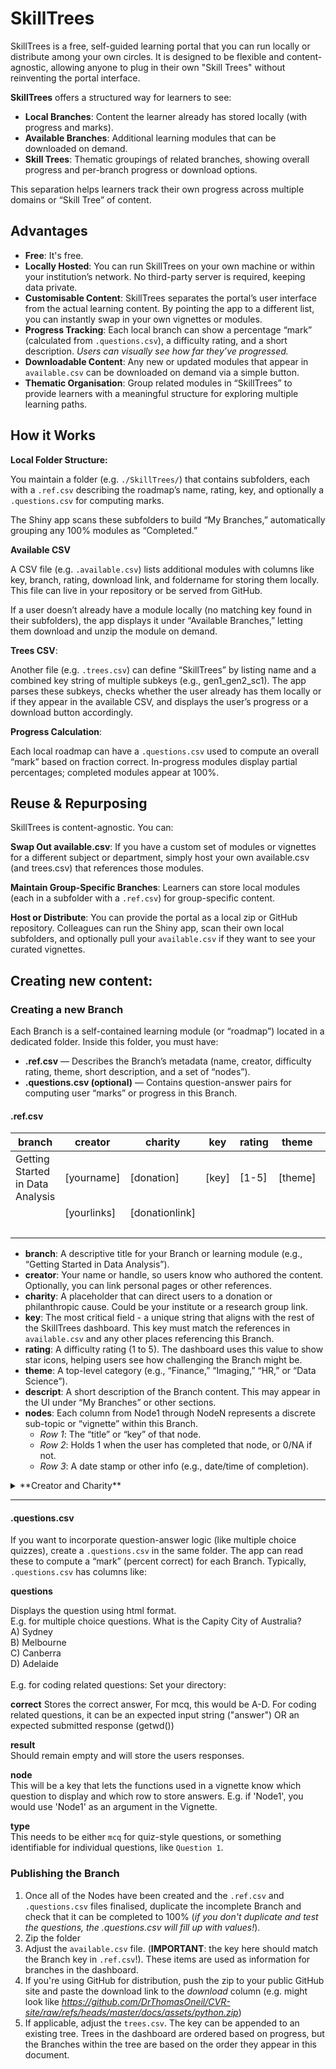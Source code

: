 # SkillTrees

SkillTrees is a free, self-guided learning portal that you can run locally or distribute among your own circles. It is designed to be flexible and content-agnostic, allowing anyone to plug in their own "Skill Trees" without reinventing the portal interface.

**SkillTrees** offers a structured way for learners to see:

- **Local Branches**: Content the learner already has stored locally (with progress and marks). 
- **Available Branches**: Additional learning modules that can be downloaded on demand. 
- **Skill Trees**: Thematic groupings of related branches, showing overall progress and per-branch progress or download options.  

This separation helps learners track their own progress across multiple domains or “Skill Tree” of content.

## Advantages 

- **Free**: It's free.  
- **Locally Hosted**: You can run SkillTrees on your own machine or within your institution’s network. No third-party server is required, keeping data private. 
- **Customisable Content**: SkillTrees separates the portal’s user interface from the actual learning content. By pointing the app to a different list, you can instantly swap in your own vignettes or modules. 
- **Progress Tracking**: Each local branch can show a percentage “mark” (calculated from `.questions.csv`), a difficulty rating, and a short description. *Users can visually see how far they’ve progressed.* 
- **Downloadable Content**: Any new or updated modules that appear in `available.csv` can be downloaded on demand via a simple button.   
- **Thematic Organisation**: Group related modules in “SkillTrees” to provide learners with a meaningful structure for exploring multiple learning paths.  

## How it Works

**Local Folder Structure:**

You maintain a folder (e.g. `./SkillTrees/`) that contains subfolders, each with a `.ref.csv` describing the roadmap’s name, rating, key, and optionally a `.questions.csv` for computing marks.

The Shiny app scans these subfolders to build “My Branches,” automatically grouping any 100% modules as “Completed.”

**Available CSV**

A CSV file (e.g. `.available.csv`) lists additional modules with columns like key, branch, rating, download link, and foldername for storing them locally. This file can live in your repository or be served from GitHub.

If a user doesn’t already have a module locally (no matching key found in their subfolders), the app displays it under “Available Branches,” letting them download and unzip the module on demand.

**Trees CSV**:

Another file (e.g. `.trees.csv`) can define “SkillTrees” by listing name and a combined key string of multiple subkeys (e.g., gen1_gen2_sc1). The app parses these subkeys, checks whether the user already has them locally or if they appear in the available CSV, and displays the user’s progress or a download button accordingly.

**Progress Calculation**:

Each local roadmap can have a `.questions.csv` used to compute an overall “mark” based on fraction correct. In-progress modules display partial percentages; completed modules appear at 100%.

## Reuse & Repurposing

SkillTrees is content-agnostic. You can:

**Swap Out available.csv**: If you have a custom set of modules or vignettes for a different subject or department, simply host your own available.csv (and trees.csv) that references those modules.

**Maintain Group-Specific Branches**: Learners can store local modules (each in a subfolder with a `.ref.csv`) for group-specific content.

**Host or Distribute**: You can provide the portal as a local zip or GitHub repository. Colleagues can run the Shiny app, scan their own local subfolders, and optionally pull your `available.csv` if they want to see your curated vignettes.

## Creating new content:

### Creating a new Branch

Each Branch is a self-contained learning module (or “roadmap”) located in a dedicated folder. Inside this folder, you must have:

- **.ref.csv** — Describes the Branch’s metadata (name, creator, difficulty rating, theme, short description, and a set of “nodes”).  
- **.questions.csv (optional)** — Contains question-answer pairs for computing user “marks” or progress in this Branch.

#### .ref.csv 

branch | creator | charity | key | rating | theme | descript | Node1 | Node*N* |
--- |--- |--- |--- |--- |--- |--- |--- |--- | 
Getting Started in Data Analysis | [yourname] | [donation] |[key] |[1-5] |[theme] |[description] | [NodeKey] | [NodeKey...] |
| | [yourlinks] | [donationlink] |  | | | | 1| | 
| | | | | | | | [date] | [date] |

- **branch**: A descriptive title for your Branch or learning module (e.g., “Getting Started in Data Analysis”). 
- **creator**: Your name or handle, so users know who authored the content. Optionally, you can link personal pages or other references.  
- **charity**: A placeholder that can direct users to a donation or philanthropic cause. Could be your institute or a research group link. 
- **key**: The most critical field - a unique string that aligns with the rest of the SkillTrees dashboard. This key must match the references in `available.csv` and any other places referencing this Branch. 
- **rating**: A difficulty rating (1 to 5). The dashboard uses this value to show star icons, helping users see how challenging the Branch might be.   
- **theme**: A top-level category (e.g., “Finance,” “Imaging,” “HR,” or “Data Science”).  
- **descript**: A short description of the Branch content. This may appear in the UI under “My Branches” or other sections.  
- **nodes**: Each column from Node1 through NodeN represents a discrete sub-topic or “vignette” within this Branch.  
  - *Row 1*: The “title” or “key” of that node. 
  - *Row 2*: Holds 1 when the user has completed that node, or 0/NA if not. 
  - *Row 3*: A date stamp or other info (e.g., date/time of completion).  

<details><summary>**Creator and Charity**</summary>

Given the open-source nature of this content distribution, we added these fields so creators could potentially receive compensation via donations, and designate a charity or institute as a donation beneficiary. This remains optional for each Branch and will be called using the `footer()` function.

</details>

<hr>

#### .questions.csv 

If you want to incorporate question-answer logic (like multiple choice quizzes), create a `.questions.csv` in the same folder. The app can read these to compute a “mark” (percent correct) for each Branch. Typically, `.questions.csv` has columns like:

**questions**

Displays the question using html format.  
E.g. for multiple choice questions.
What is the Capity City of Australia?<br> A) Sydney<br> B) Melbourne<br> C) Canberra<br> D) Adelaide<br>  
E.g. for coding related questions: Set your directory:

**correct** 
Stores the correct answer, For mcq, this would be A-D. For coding related questions, it can be an expected input string ("answer") OR an expected 
submitted response (getwd())

**result**  
Should remain empty and will store the users responses. 

**node**  
This will be a key that lets the functions used in a vignette know which question to display and which row to store answers. 
E.g. if 'Node1', you would use 'Node1' as an argument in the Vignette. 

**type**  
This needs to be either `mcq` for quiz-style questions, or something identifiable for individual questions, like `Question 1`. 

### Publishing the Branch

1. Once all of the Nodes have been created and the `.ref.csv` and `.questions.csv` files finalised, duplicate the incomplete Branch and check that it can be completed to 100% (*if you don't duplicate and test the questions, the .questions.csv will fill up with values!*).  
2. Zip the folder 
3. Adjust the `available.csv` file. (**IMPORTANT**: the key here should match the Branch key in `.ref.csv`!). These items are used as information for branches in the dashboard. 
4. If you're using GitHub for distribution, push the zip to your public GitHub site and paste the download link to the *download* column (e.g. might look like *https://github.com/DrThomasOneil/CVR-site/raw/refs/heads/master/docs/assets/python.zip*)  
5. If applicable, adjust the `trees.csv`. The key can be appended to an existing tree. Trees in the dashboard are ordered based on progress, but the Branches within the tree are based on the order they appear in this document. 



